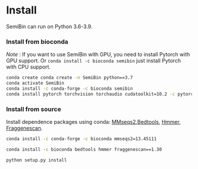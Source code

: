 # Install

SemiBin can run on Python 3.6-3.9.

### Install from bioconda ###

_Note_ : If you want to use SemiBin with GPU, you need to install Pytorch with GPU support. Or `conda install -c bioconda semibin` just install Pytorch with CPU support.

```bash
conda create conda create -n SemiBin python==3.7
conda activate SemiBin
conda install -c conda-forge -c bioconda semibin
conda install pytorch torchvision torchaudio cudatoolkit=10.2 -c pytorch-lts
```

### Install from source ###

Install dependence packages using conda: [MMseqs2](https://github.com/soedinglab/MMseqs2),[Bedtools](http://bedtools.readthedocs.org/]), [Hmmer](http://hmmer.org/),  [Fraggenescan](https://sourceforge.net/projects/fraggenescan/).

```bash
conda install -c conda-forge -c bioconda mmseqs2=13.45111
```
```bash
conda install -c bioconda bedtools hmmer fraggenescan==1.30
```

```bash
python setup.py install
```

